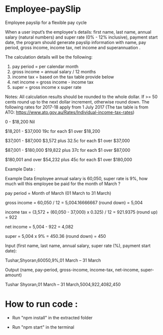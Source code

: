 # Employee-paySlip

Employee payslip for a flexible pay cycle

When a user input’s the employee's details: first name, last name, annual salary (natural numbers) and super rate (0% - 12% inclusive), payment start date, the program should generate payslip information with name, pay period, gross income, income tax, net income and superannuation .

The calculation details will be the following:
  1. pay period = per calendar month
  2. gross income = annual salary / 12 months
  3. income tax = based on the tax table provide below
  4. net income = gross income - income tax
  5. super = gross income x super rate

Notes: All calculation results should be rounded to the whole dollar. If >= 50 cents round up to the next dollar increment, otherwise round down.
The following rates for 2017-18 apply from 1 July 2017 (The tax table is from ATO: https://www.ato.gov.au/Rates/Individual-income-tax-rates)

0 - $18,200 Nil

$18,201 - $37,000 19c for each $1 over $18,200

$37,001 - $87,000 $3,572 plus 32.5c for each $1 over $37,000

$87,001 - $180,000 $19,822 plus 37c for each $1 over $87,000

$180,001 and over $54,232 plus 45c for each $1 over $180,000

Example Data :

Example Data Employee annual salary is 60,050, super rate is 9%, how much will this employee be paid for the month of March ?

pay period = Month of March (01 March to 31 March)

gross income = 60,050 / 12 = 5,004.16666667 (round down) = 5,004

income tax = (3,572 + (60,050 - 37,000) x 0.325) / 12 = 921.9375 (round up) = 922

net income = 5,004 - 922 = 4,082

super = 5,004 x 9% = 450.36 (round down) = 450

Input (first name, last name, annual salary, super rate (%), payment start date):

Tushar,Shyoran,60050,9%,01 March – 31 March

Output (name, pay-period, gross-income, income-tax, net-income, super-amount)

Tushar Shyoran,01 March – 31 March,5004,922,4082,450

# How to run code :
- Run "npm install" in the extracted folder

- Run "npm start" in the terminal 
